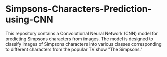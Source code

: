 # Simpsons-Characters-Prediction-using-CNN
This repository contains a Convolutional Neural Network (CNN) model for predicting Simpsons characters from images. The model is designed to classify images of Simpsons characters into various classes corresponding to different characters from the popular TV show "The Simpsons."
